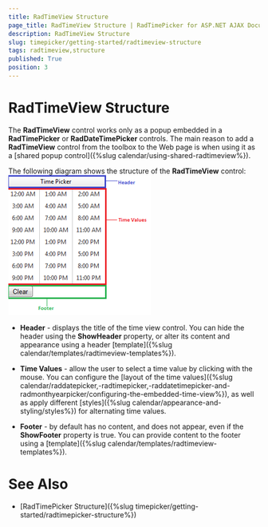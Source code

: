 ```yaml
---
title: RadTimeView Structure
page_title: RadTimeView Structure | RadTimePicker for ASP.NET AJAX Documentation
description: RadTimeView Structure
slug: timepicker/getting-started/radtimeview-structure
tags: radtimeview,structure
published: True
position: 3
---
```


# RadTimeView Structure



The **RadTimeView** control works only as a popup embedded in a **RadTimePicker** or **RadDateTimePicker** controls. The main reason to add a **RadTimeView** control from the toolbox to the Web page is when using it as a [shared popup control]({%slug calendar/using-shared-radtimeview%}).

The following diagram shows the structure of the **RadTimeView** control:
![Overview of RadTimeView structure](images/calendar_overviewtimeviewstructure_001.png)

* **Header** - displays the title of the time view control. You can hide the header using the **ShowHeader** property, or alter its content and appearance using a header [template]({%slug calendar/templates/radtimeview-templates%}).

* **Time Values** - allow the user to select a time value by clicking with the mouse. You can configure the [layout of the time values]({%slug calendar/raddatepicker,-radtimepicker,-raddatetimepicker-and-radmonthyearpicker/configuring-the-embedded-time-view%}), as well as apply different [styles]({%slug calendar/appearance-and-styling/styles%}) for alternating time values.

* **Footer** - by default has no content, and does not appear, even if the **ShowFooter** property is true. You can provide content to the footer using a [template]({%slug calendar/templates/radtimeview-templates%}).

# See Also

 * [RadTimePicker Structure]({%slug timepicker/getting-started/radtimepicker-structure%})


